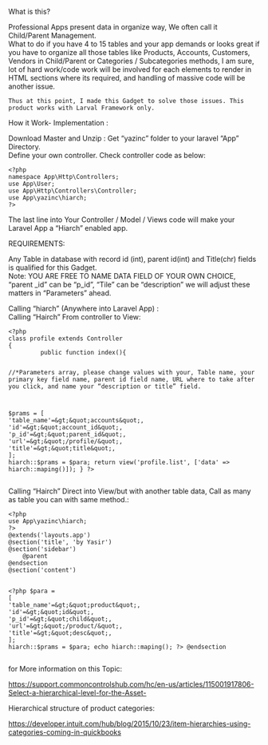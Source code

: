 <p>What is this?</p>
<p>Professional Apps present data in organize way, We often call it Child/Parent Management.<br>
What to do if you have 4 to 15 tables and your app demands or looks great if you have to organize all those tables like Products, Accounts, Customers, Vendors in Child/Parent or Categories / Subcategories methods, I am sure,  lot of hard work/code work  will be involved for each elements to render in HTML sections where its required, and handling of massive code will be another issue.</p>
<pre><code>Thus at this point, I made this Gadget to solve those issues. This product works with Larval Framework only.
</code></pre>
<p>How it Work- Implementation :</p>
<p>Download Master and Unzip : Get  “yazinc” folder to your laravel “App” Directory.<br>
Define your own controller.  Check controller code as below:</p>
<pre><code>&lt;?php
namespace App\Http\Controllers;
use App\User;
use App\Http\Controllers\Controller;
use App\yazinc\hiarch;      
?&gt;
</code></pre>
<p>The last line into Your Controller / Model / Views code will make your Laravel App a “Hiarch” enabled app.</p>
<p>REQUIREMENTS:</p>
<p>Any Table in database with record id (int), parent id(int) and Title(chr) fields is qualified for this Gadget.<br>
Note: YOU ARE FREE TO NAME DATA FIELD OF YOUR OWN CHOICE,  “parent _id” can be “p_id”, “Tile” can be “description” we will adjust these matters in “Parameters” ahead.</p>
<p>Calling “hiarch” (Anywhere into Laravel App) :<br>
Calling “Hairch” From controller to View:</p>
<pre><code>&lt;?php
class profile extends Controller
{
         public function index(){

//*Parameters  array, please change values with your, 
Table name, your primary key field name, parent id field 
name, URL where to take after 
you click, and name your 
“description or title” field.

$prams = [
        'table_name'=&gt;&quot;accounts&quot;,   
        'id'=&gt;&quot;account_id&quot;, 
        'p_id'=&gt;&quot;parent_id&quot;,    
        'url'=&gt;&quot;/profile/&quot;,
        'title'=&gt;&quot;title&quot;,
        ];
hiarch::$prams = $para;
return view('profile.list', ['data' =&gt; hiarch::maping()]);
}
?&gt;
</code></pre>
<p>Calling “Hairch” Direct into View/but with another table data, Call as many as table you can with same method.:</p>
<pre><code>&lt;?php 
use App\yazinc\hiarch;   
?&gt;
@extends('layouts.app')
@section('title', 'by Yasir')
@section('sidebar')
    @parent
@endsection
@section('content')

   &lt;?php 
$para = 
        [
        'table_name'=&gt;&quot;product&quot;,    
        'id'=&gt;&quot;id&quot;, 
        'p_id'=&gt;&quot;child&quot;,    
        'url'=&gt;&quot;/product/&quot;,
        'title'=&gt;&quot;desc&quot;,
        ];
        hiarch::$prams = $para;
            echo hiarch::maping();
   ?&gt;
@endsection
</code></pre>

for More information on this Topic:
 
https://support.commoncontrolshub.com/hc/en-us/articles/115001917806-Select-a-hierarchical-level-for-the-Asset-

Hierarchical structure of product categories:

https://developer.intuit.com/hub/blog/2015/10/23/item-hierarchies-using-categories-coming-in-quickbooks


